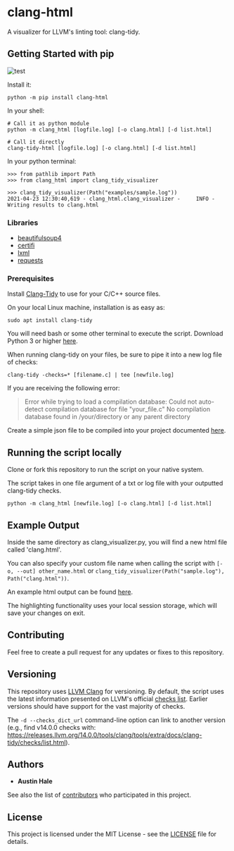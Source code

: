 # clang-html
A visualizer for LLVM's linting tool: clang-tidy.

## Getting Started with pip
![test](https://static.pepy.tech/personalized-badge/clang-html?period=total&units=international_system&left_color=black&right_color=blue&left_text=Downloads)

Install it:
```
python -m pip install clang-html
```
In your shell:
```
# Call it as python module
python -m clang_html [logfile.log] [-o clang.html] [-d list.html]

# Call it directly
clang-tidy-html [logfile.log] [-o clang.html] [-d list.html]
```

In your python terminal:
```
>>> from pathlib import Path
>>> from clang_html import clang_tidy_visualizer

>>> clang_tidy_visualizer(Path("examples/sample.log"))
2021-04-23 12:30:40,619 - clang_html.clang_visualizer -     INFO - Writing results to clang.html
```

### Libraries
- [beautifulsoup4](https://pypi.org/project/beautifulsoup4/)
- [certifi](https://pypi.org/project/certifi/)
- [lxml](https://pypi.org/project/lxml/)
- [requests](https://pypi.org/project/requests/)

### Prerequisites

Install [Clang-Tidy](http://clang.llvm.org/extra/clang-tidy/) to use for your C/C++ source files.

On your local Linux machine, installation is as easy as:

```
sudo apt install clang-tidy
```

You will need bash or some other terminal to execute the script. Download Python 3 or higher [here](https://www.python.org/downloads/).

When running clang-tidy on your files, be sure to pipe it into a new log file of checks:

```
clang-tidy -checks=* [filename.c] | tee [newfile.log]
```

If you are receiving the following error:

> Error while trying to load a compilation database:
> Could not auto-detect compilation database for file "your_file.c"
> No compilation database found in /your/directory or any parent directory

Create a simple json file to be compiled into your project documented [here](http://clang.llvm.org/docs/JSONCompilationDatabase.html).

## Running the script locally

Clone or fork this repository to run the script on your native system.

The script takes in one file argument of a txt or log file with your outputted clang-tidy checks.

```
python -m clang_html [newfile.log] [-o clang.html] [-d list.html]
```

## Example Output

Inside the same directory as clang_visualizer.py, you will find a new html file called 'clang.html'.

You can also specify your custom file name when calling the script with `[-o, --out] other_name.html` or `clang_tidy_visualizer(Path("sample.log"), Path("clang.html"))`.

An example html output can be found [here](https://austinbhale.com/clang-tidy-html/examples/clang.html).

The highlighting functionality uses your local session storage, which will save your changes on exit.

## Contributing

Feel free to create a pull request for any updates or fixes to this repository.

## Versioning

This repository uses [LLVM Clang](http://clang.llvm.org/extra/clang-tidy/index.html) for versioning. By default, the script uses the latest information presented on LLVM's official [checks list](http://clang.llvm.org/extra/clang-tidy/checks/list.html). Earlier versions should have support for the vast majority of checks.

The `-d --checks_dict_url` command-line option can link to another version (e.g., find v14.0.0 checks with: https://releases.llvm.org/14.0.0/tools/clang/tools/extra/docs/clang-tidy/checks/list.html).

## Authors

- **Austin Hale**

See also the list of [contributors](https://github.com/austinbhale/Clang-Visualizer/graphs/contributors) who participated in this project.

## License

This project is licensed under the MIT License - see the [LICENSE](https://github.com/austinbhale/Clang-Visualizer/LICENSE) file for details.
